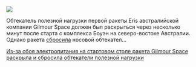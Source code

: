 <!--2025-05-16 12:43:39-->
<div class="yb">
  <div class="rss habr"><img src="https://habrastorage.org/webt/bw/xe/eq/bwxeeqr4afq9llfnkbx72o5wo6m.jpeg" /><p>Обтекатель полезной нагрузки первой ракеты Eris австралийской компании Gilmour Space должен был раскрыться через несколько минут после старта с комплекса Боуэн на северо-востоке Австралии. Однако ракета <a href="https://arstechnica.com/space/2025/05/the-top-fell-off-australias-first-orbital-class-rocket-delaying-its-launch/" rel="noopener noreferrer nofollow">сбросила</a> носовой обтекател... <p class="titl"><a href="https://habr.com/ru/news/910068/?utm_source=habrahabr&utm_medium=rss&utm_campaign=910068">Из-за сбоя электропитания на стартовом столе ракета Gilmour Space раскрыла и сбросила обтекатели полезной нагрузки</a></p></div>
</div>
